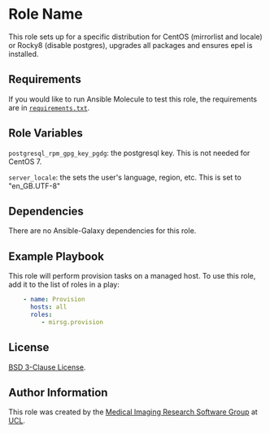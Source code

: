 # Role Name

This role sets up for a specific distribution for CentOS (mirrorlist and locale) or Rocky8 (disable postgres), upgrades all packages and ensures epel is installed.

## Requirements

If you would like to run Ansible Molecule to test this role, the requirements are in [`requirements.txt`](https://github.com/UCL-MIRSG/ansible-role-install-python/blob/main/requirements.txt).

## Role Variables

`postgresql_rpm_gpg_key_pgdg`: the postgresql key. This is not needed for CentOS 7.

`server_locale`: the sets the user's language, region, etc. This is set to "en_GB.UTF-8"

## Dependencies

There are no Ansible-Galaxy dependencies for this role.

## Example Playbook

This role will perform provision tasks on a managed host. To use this role, add it to the list of roles in a play:

```yaml
    - name: Provision
      hosts: all
      roles:
         - mirsg.provision
```

## License

[BSD 3-Clause License](https://github.com/UCL-MIRSG/ansible-role-install-python/blob/main/LICENSE).

## Author Information

This role was created by the [Medical Imaging Research Software Group](https://www.ucl.ac.uk/advanced-research-computing/expertise/research-software-development/medical-imaging-research-software-group) at [UCL](https://www.ucl.ac.uk/).
